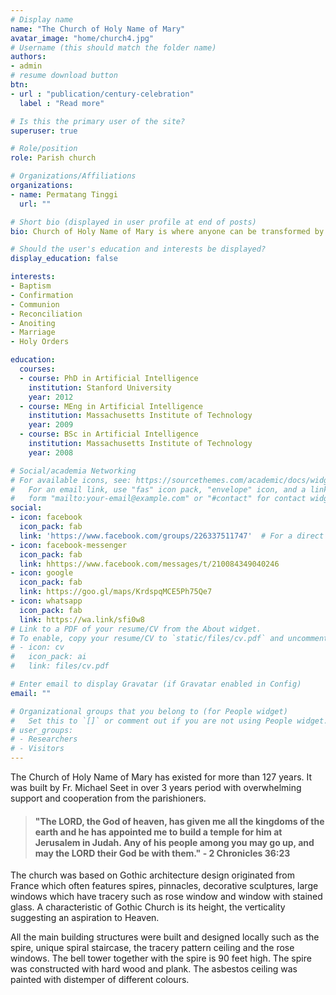 ```yaml
---
# Display name
name: "The Church of Holy Name of Mary"
avatar_image: "home/church4.jpg"
# Username (this should match the folder name)
authors:
- admin
# resume download button
btn:
- url : "publication/century-celebration"
  label : "Read more"

# Is this the primary user of the site?
superuser: true

# Role/position
role: Parish church

# Organizations/Affiliations
organizations:
- name: Permatang Tinggi
  url: ""

# Short bio (displayed in user profile at end of posts)
bio: Church of Holy Name of Mary is where anyone can be transformed by the story of Jesus. Come worship Jesus with us, you may come in as a stranger but you'll leave as family.

# Should the user's education and interests be displayed?
display_education: false

interests:
- Baptism
- Confirmation
- Communion
- Reconciliation
- Anoiting
- Marriage
- Holy Orders

education:
  courses:
  - course: PhD in Artificial Intelligence
    institution: Stanford University
    year: 2012
  - course: MEng in Artificial Intelligence
    institution: Massachusetts Institute of Technology
    year: 2009
  - course: BSc in Artificial Intelligence
    institution: Massachusetts Institute of Technology
    year: 2008

# Social/academia Networking
# For available icons, see: https://sourcethemes.com/academic/docs/widgets/#icons
#   For an email link, use "fas" icon pack, "envelope" icon, and a link in the
#   form "mailto:your-email@example.com" or "#contact" for contact widget.
social:
- icon: facebook
  icon_pack: fab
  link: 'https://www.facebook.com/groups/226337511747'  # For a direct email link, use "mailto:test@example.org".
- icon: facebook-messenger
  icon_pack: fab
  link: hhttps://www.facebook.com/messages/t/210084349040246
- icon: google
  icon_pack: fab
  link: https://goo.gl/maps/KrdspqMCE5Ph75Qe7
- icon: whatsapp
  icon_pack: fab
  link: https://wa.link/sfi0w8
# Link to a PDF of your resume/CV from the About widget.
# To enable, copy your resume/CV to `static/files/cv.pdf` and uncomment the lines below.  
# - icon: cv
#   icon_pack: ai
#   link: files/cv.pdf

# Enter email to display Gravatar (if Gravatar enabled in Config)
email: ""

# Organizational groups that you belong to (for People widget)
#   Set this to `[]` or comment out if you are not using People widget.  
# user_groups:
# - Researchers
# - Visitors
---
```


The Church of Holy Name of Mary has existed for more than 127 years. It was built by Fr. Michael Seet in over 3 years period with overwhelming support and cooperation from the parishioners.

> #### "The LORD, the God of heaven, has given me all the kingdoms of the earth and he has appointed me to build a temple for him at Jerusalem in Judah. Any of his people among you may go up, and may the LORD their God be with them." **- 2 Chronicles 36:23**


The church was based on Gothic architecture design originated from France which often features spires, pinnacles, decorative sculptures, large windows which have tracery such as rose window and window with stained glass. A characteristic of Gothic Church is its height, the verticality suggesting an aspiration to Heaven.


All the main building structures were built and designed locally such as the spire, unique spiral staircase, the tracery pattern ceiling and the rose windows. The bell tower together with the spire is 90 feet high. The spire was constructed with hard wood and plank. The asbestos ceiling was painted with distemper of different colours.
